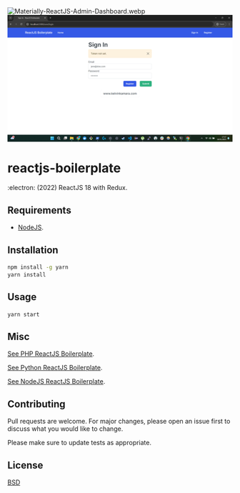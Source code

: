 <img src="https://codedthemes.com/wp-content/uploads/edd/2022/05/Materially-ReactJS-Admin-Dashboard.webp" alt="Materially-ReactJS-Admin-Dashboard.webp" width=""/>

<img src="https://github.com/kkamara/useful/blob/main/reactjs-boilerplate.png?raw=true" alt="reactjs-boilerplate.png" width=""/>

# reactjs-boilerplate

:electron: (2022) ReactJS 18 with Redux.

## Requirements

* [NodeJS](https://nodejs.org/en/).

## Installation

```bash
npm install -g yarn
yarn install
```

## Usage

```bash
yarn start
```

## Misc

[See PHP ReactJS Boilerplate](https://github.com/kkamara/php-reactjs-boilerplate).

[See Python ReactJS Boilerplate](https://github.com/kkamara/python-reactjs-boilerplate).

[See NodeJS ReactJS Boilerplate](https://github.com/kkamara/nodejs-reactjs-boilerplate).

## Contributing
Pull requests are welcome. For major changes, please open an issue first to discuss what you would like to change.

Please make sure to update tests as appropriate.

## License
[BSD](https://opensource.org/licenses/BSD-3-Clause)
